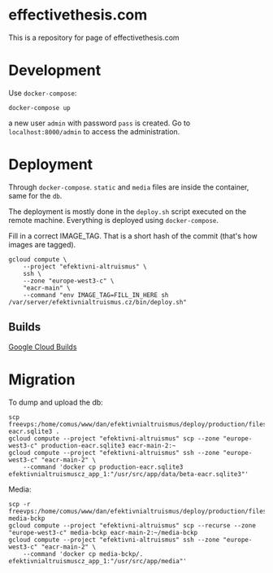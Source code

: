 # effectivethesis.com

This is a repository for page of effectivethesis.com

# Development
Use `docker-compose`:

```
docker-compose up
```

a new user `admin` with password `pass` is created. Go to
`localhost:8000/admin` to access the administration.

# Deployment
Through `docker-compose`. `static` and `media` files are inside 
the container, same for the `db`.

The deployment is mostly done in the `deploy.sh` script executed on
the remote machine. Everything is deployed using `docker-compose`. 

Fill in a correct IMAGE_TAG. That is a short hash of the commit (that's
how images are tagged).

```
gcloud compute \
    --project "efektivni-altruismus" \
    ssh \ 
    --zone "europe-west3-c" \
    "eacr-main" \
    --command "env IMAGE_TAG=FILL_IN_HERE sh /var/server/efektivnialtruismus.cz/bin/deploy.sh"
```

## Builds
[Google Cloud Builds](https://console.cloud.google.com/cloud-build/builds?project=efektivni-altruismus&authuser=2&supportedpurview=project)

# Migration
To dump and upload the db:
```
scp freevps:/home/comus/www/dan/efektivnialtruismus/deploy/production/files/website/production-eacr.sqlite3 .
gcloud compute --project "efektivni-altruismus" scp --zone "europe-west3-c" production-eacr.sqlite3 eacr-main-2:~
gcloud compute --project "efektivni-altruismus" ssh --zone "europe-west3-c" "eacr-main-2" \
    --command 'docker cp production-eacr.sqlite3 efektivnialtruismuscz_app_1:"/usr/src/app/data/beta-eacr.sqlite3"'
```

Media:
```
scp -r freevps:/home/comus/www/dan/efektivnialtruismus/deploy/production/files/website/media media-bckp
gcloud compute --project "efektivni-altruismus" scp --recurse --zone "europe-west3-c" media-bckp eacr-main-2:~/media-bckp
gcloud compute --project "efektivni-altruismus" ssh --zone "europe-west3-c" "eacr-main-2" \
    --command 'docker cp media-bckp/. efektivnialtruismuscz_app_1:"/usr/src/app/media"'
```
